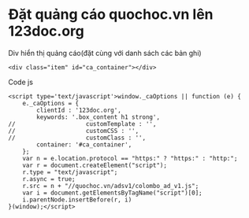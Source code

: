 # Đặt quảng cáo quochoc.vn lên 123doc.org

Div hiển thị quảng cáo(đặt cùng với danh sách các bản ghi)

    <div class="item" id="ca_container"></div>

Code js

    <script type='text/javascript'>window._caOptions || function (e) {
        e._caOptions = {
            clientId : '123doc.org',
            keywords: '.box_content h1 strong',
    //                    customTemplate : '',
    //                    customCSS : '',
    //                    customClass : '',
            container: '#ca_container',
        };
        var n = e.location.protocol == "https:" ? "https:" : "http:";
        var r = document.createElement("script");
        r.type = "text/javascript";
        r.async = true;
        r.src = n + "//quochoc.vn/adsv1/colombo_ad_v1.js";
        var i = document.getElementsByTagName("script")[0];
        i.parentNode.insertBefore(r, i)
    }(window);</script>

